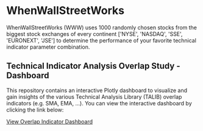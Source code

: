 # WhenWallStreetWorks
WhenWallStreetWorks (WWW) uses 1000 randomly chosen stocks from the biggest stock exchanges of every continent ['NYSE', 'NASDAQ', 'SSE', 'EURONEXT', 'JSE'] to determine the performance of your favorite technical indicator parameter combination.

## Technical Indicator Analysis Overlap Study - Dashboard

This repository contains an interactive Plotly dashboard to visualize and gain insights of the various Technical Analysis Library (TALIB) overlap indicators (e.g. SMA, EMA, ...).
You can view the interactive dashboard by clicking the link below:

[View Overlap Indicator Dashboard](https://whenwallstreetworks.onrender.com/)
